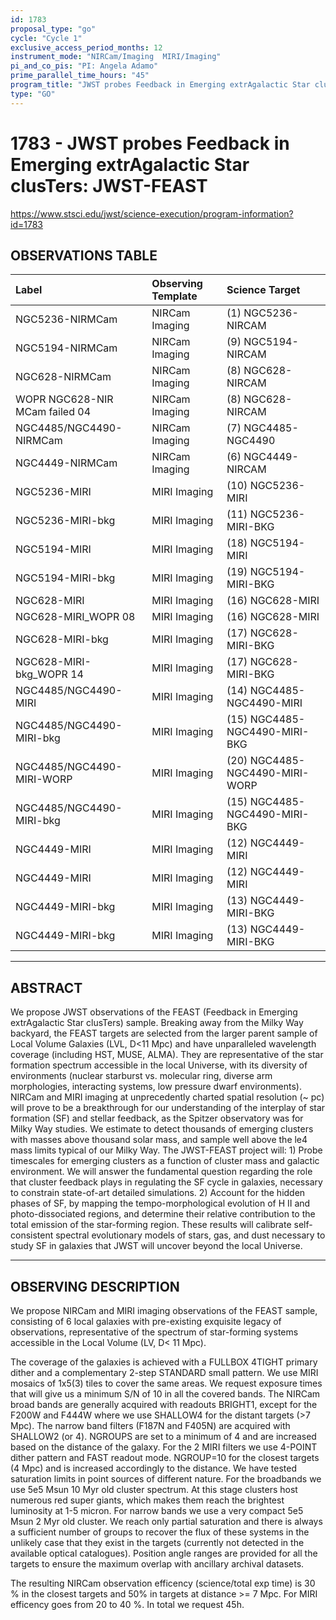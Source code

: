 ```yaml
---
id: 1783
proposal_type: "go"
cycle: "Cycle 1"
exclusive_access_period_months: 12
instrument_mode: "NIRCam/Imaging  MIRI/Imaging"
pi_and_co_pis: "PI: Angela Adamo"
prime_parallel_time_hours: "45"
program_title: "JWST probes Feedback in Emerging extrAgalactic Star clusTers: JWST-FEAST"
type: "GO"
---
```

# 1783 - JWST probes Feedback in Emerging extrAgalactic Star clusTers: JWST-FEAST
https://www.stsci.edu/jwst/science-execution/program-information?id=1783
## OBSERVATIONS TABLE
| Label                      | Observing Template | Science Target                   |
| :------------------------- | :----------------- | :------------------------------- |
| NGC5236-NIRMCam            | NIRCam Imaging     | (1) NGC5236-NIRCAM               |
| NGC5194-NIRMCam            | NIRCam Imaging     | (9) NGC5194-NIRCAM               |
| NGC628-NIRMCam             | NIRCam Imaging     | (8) NGC628-NIRCAM                |
| WOPR NGC628-NIR MCam failed 04 | NIRCam Imaging     | (8) NGC628-NIRCAM                |
| NGC4485/NGC4490-NIRMCam    | NIRCam Imaging     | (7) NGC4485-NGC4490              |
| NGC4449-NIRMCam            | NIRCam Imaging     | (6) NGC4449-NIRCAM               |
| NGC5236-MIRI               | MIRI Imaging       | (10) NGC5236-MIRI                |
| NGC5236-MIRI-bkg           | MIRI Imaging       | (11) NGC5236-MIRI-BKG            |
| NGC5194-MIRI               | MIRI Imaging       | (18) NGC5194-MIRI                |
| NGC5194-MIRI-bkg           | MIRI Imaging       | (19) NGC5194-MIRI-BKG            |
| NGC628-MIRI                | MIRI Imaging       | (16) NGC628-MIRI                 |
| NGC628-MIRI_WOPR 08        | MIRI Imaging       | (16) NGC628-MIRI                 |
| NGC628-MIRI-bkg            | MIRI Imaging       | (17) NGC628-MIRI-BKG             |
| NGC628-MIRI-bkg_WOPR 14    | MIRI Imaging       | (17) NGC628-MIRI-BKG             |
| NGC4485/NGC4490-MIRI       | MIRI Imaging       | (14) NGC4485-NGC4490-MIRI        |
| NGC4485/NGC4490-MIRI-bkg   | MIRI Imaging       | (15) NGC4485-NGC4490-MIRI-BKG    |
| NGC4485/NGC4490-MIRI-WORP  | MIRI Imaging       | (20) NGC4485-NGC4490-MIRI-WORP   |
| NGC4485/NGC4490-MIRI-bkg   | MIRI Imaging       | (15) NGC4485-NGC4490-MIRI-BKG    |
| NGC4449-MIRI               | MIRI Imaging       | (12) NGC4449-MIRI                |
| NGC4449-MIRI               | MIRI Imaging       | (12) NGC4449-MIRI                |
| NGC4449-MIRI-bkg           | MIRI Imaging       | (13) NGC4449-MIRI-BKG            |
| NGC4449-MIRI-bkg           | MIRI Imaging       | (13) NGC4449-MIRI-BKG            |

---

## ABSTRACT

We propose JWST observations of the FEAST (Feedback in Emerging extrAgalactic Star clusTers) sample. Breaking away from the Milky Way backyard, the FEAST targets are selected from the larger parent sample of Local Volume Galaxies (LVL, D<11 Mpc) and have unparalleled wavelength coverage (including HST, MUSE, ALMA). They are representative of the star formation spectrum accessible in the local Universe, with its diversity of environments (nuclear starburst vs. molecular ring, diverse arm morphologies, interacting systems, low pressure dwarf environments). NIRCam and MIRI imaging at unprecedently charted spatial resolution (~ pc) will prove to be a breakthrough for our understanding of the interplay of star formation (SF) and stellar feedback, as the Spitzer observatory was for Milky Way studies. We estimate to detect thousands of emerging clusters with masses above thousand solar mass, and sample well above the le4 mass limits typical of our Milky Way. The JWST-FEAST project will: 1) Probe timescales for emerging clusters as a function of cluster mass and galactic environment. We will answer the fundamental question regarding the role that cluster feedback plays in regulating the SF cycle in galaxies, necessary to constrain state-of-art detailed simulations. 2) Account for the hidden phases of SF, by mapping the tempo-morphological evolution of H II and photo-dissociated regions, and determine their relative contribution to the total emission of the star-forming region. These results will calibrate self-consistent spectral evolutionary models of stars, gas, and dust necessary to study SF in galaxies that JWST will uncover beyond the local Universe.

---

## OBSERVING DESCRIPTION

We propose NIRCam and MIRI imaging observations of the FEAST sample, consisting of 6 local galaxies with pre-existing exquisite legacy of observations, representative of the spectrum of star-forming systems accessible in the Local Volume (LV, D< 11 Mpc).

The coverage of the galaxies is achieved with a FULLBOX 4TIGHT primary dither and a complementary 2-step STANDARD small pattern. We use MIRI mosaics of 1x5(3) tiles to cover the same areas. We request exposure times that will give us a minimum S/N of 10 in all the covered bands. The NIRCam broad bands are generally acquired with readouts BRIGHT1, except for the F200W and F444W where we use SHALLOW4 for the distant targets (>7 Mpc). The narrow band filters (F187N and F405N) are acquired with SHALLOW2 (or 4). NGROUPS are set to a minimum of 4 and are increased based on the distance of the galaxy. For the 2 MIRI filters we use 4-POINT dither pattern and FAST readout mode. NGROUP=10 for the closest targets (4 Mpc) and is increased accordingly to the distance. We have tested saturation limits in point sources of different nature. For the broadbands we use 5e5 Msun 10 Myr old cluster spectrum. At this stage clusters host numerous red super giants, which makes them reach the brightest luminosity at 1-5 micron. For narrow bands we use a very compact 5e5 Msun 2 Myr old cluster. We reach only partial saturation and there is always a sufficient number of groups to recover the flux of these systems in the unlikely case that they exist in the targets (currently not detected in the available optical catalogues). Position angle ranges are provided for all the targets to ensure the maximum overlap with ancillary archival datasets.

The resulting NIRCam observation efficency (science/total exp time) is 30 % in the closest targets and 50% in targets at distance >= 7 Mpc. For MIRI efficency goes from 20 to 40 %. In total we request 45h.